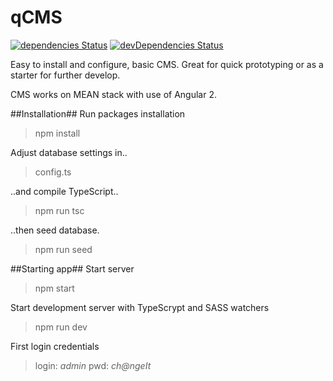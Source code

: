 # qCMS
[![dependencies Status](https://david-dm.org/Qcza/qcms/status.svg)](https://david-dm.org/Qcza/qcms)
[![devDependencies Status](https://david-dm.org/Qcza/qcms/dev-status.svg)](https://david-dm.org/Qcza/qcms?type=dev)

Easy to install and configure, basic CMS. Great for quick prototyping or as a starter for further develop.

CMS works on MEAN stack with use of Angular 2.

##Installation##
Run packages installation
>npm install

Adjust database settings in..
>config.ts

..and compile TypeScript..
>npm run tsc

..then seed database.
>npm run seed

##Starting app##
Start server
>npm start

Start development server with TypeScrypt and SASS watchers
>npm run dev

First login credentials
> login: *admin*
> pwd: *ch@ngeIt*
